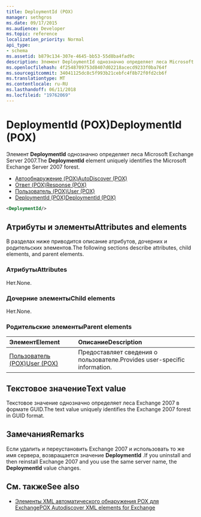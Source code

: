 ```yaml
---
title: DeploymentId (POX)
manager: sethgros
ms.date: 09/17/2015
ms.audience: Developer
ms.topic: reference
localization_priority: Normal
api_type:
- schema
ms.assetid: b879c134-307e-4645-bb53-55d8ba4fad9c
description: Элемент DeploymentId однозначно определяет леса Microsoft Exchange Server 2007.
ms.openlocfilehash: 4f2548709753d8407d02218acecd9233f0ba764f
ms.sourcegitcommit: 34041125dc8c5f993b21cebfc4f8b72f0fd2cb6f
ms.translationtype: MT
ms.contentlocale: ru-RU
ms.lasthandoff: 06/11/2018
ms.locfileid: "19762069"
---
```

# <a name="deploymentid-pox"></a><span data-ttu-id="bbb1c-103">DeploymentId (POX)</span><span class="sxs-lookup"><span data-stu-id="bbb1c-103">DeploymentId (POX)</span></span>

<span data-ttu-id="bbb1c-104">Элемент **DeploymentId** однозначно определяет леса Microsoft Exchange Server 2007.</span><span class="sxs-lookup"><span data-stu-id="bbb1c-104">The **DeploymentId** element uniquely identifies the Microsoft Exchange Server 2007 forest.</span></span> 
  
- [<span data-ttu-id="bbb1c-105">Автообнаружение (POX)</span><span class="sxs-lookup"><span data-stu-id="bbb1c-105">AutoDiscover (POX)</span></span>](autodiscover-pox.md)  
- [<span data-ttu-id="bbb1c-106">Ответ (POX)</span><span class="sxs-lookup"><span data-stu-id="bbb1c-106">Response (POX)</span></span>](response-pox.md) 
- [<span data-ttu-id="bbb1c-107">Пользователь (POX)</span><span class="sxs-lookup"><span data-stu-id="bbb1c-107">User (POX)</span></span>](user-pox.md)  
- [<span data-ttu-id="bbb1c-108">DeploymentId (POX)</span><span class="sxs-lookup"><span data-stu-id="bbb1c-108">DeploymentId (POX)</span></span>](deploymentid-pox.md)
  
```xml
<DeploymentId/>
```

## <a name="attributes-and-elements"></a><span data-ttu-id="bbb1c-109">Атрибуты и элементы</span><span class="sxs-lookup"><span data-stu-id="bbb1c-109">Attributes and elements</span></span>

<span data-ttu-id="bbb1c-110">В разделах ниже приводится описание атрибутов, дочерних и родительских элементов.</span><span class="sxs-lookup"><span data-stu-id="bbb1c-110">The following sections describe attributes, child elements, and parent elements.</span></span>
  
### <a name="attributes"></a><span data-ttu-id="bbb1c-111">Атрибуты</span><span class="sxs-lookup"><span data-stu-id="bbb1c-111">Attributes</span></span>

<span data-ttu-id="bbb1c-112">Нет.</span><span class="sxs-lookup"><span data-stu-id="bbb1c-112">None.</span></span>
  
### <a name="child-elements"></a><span data-ttu-id="bbb1c-113">Дочерние элементы</span><span class="sxs-lookup"><span data-stu-id="bbb1c-113">Child elements</span></span>

<span data-ttu-id="bbb1c-114">Нет.</span><span class="sxs-lookup"><span data-stu-id="bbb1c-114">None.</span></span>
  
### <a name="parent-elements"></a><span data-ttu-id="bbb1c-115">Родительские элементы</span><span class="sxs-lookup"><span data-stu-id="bbb1c-115">Parent elements</span></span>

|<span data-ttu-id="bbb1c-116">**Элемент**</span><span class="sxs-lookup"><span data-stu-id="bbb1c-116">**Element**</span></span>|<span data-ttu-id="bbb1c-117">**Описание**</span><span class="sxs-lookup"><span data-stu-id="bbb1c-117">**Description**</span></span>|
|:-----|:-----|
|[<span data-ttu-id="bbb1c-118">Пользователь (POX)</span><span class="sxs-lookup"><span data-stu-id="bbb1c-118">User (POX)</span></span>](user-pox.md) <br/> |<span data-ttu-id="bbb1c-119">Предоставляет сведения о пользователе.</span><span class="sxs-lookup"><span data-stu-id="bbb1c-119">Provides user-specific information.</span></span>  <br/> |
   
## <a name="text-value"></a><span data-ttu-id="bbb1c-120">Текстовое значение</span><span class="sxs-lookup"><span data-stu-id="bbb1c-120">Text value</span></span>

<span data-ttu-id="bbb1c-121">Текстовое значение однозначно определяет леса Exchange 2007 в формате GUID.</span><span class="sxs-lookup"><span data-stu-id="bbb1c-121">The text value uniquely identifies the Exchange 2007 forest in GUID format.</span></span>
  
## <a name="remarks"></a><span data-ttu-id="bbb1c-122">Замечания</span><span class="sxs-lookup"><span data-stu-id="bbb1c-122">Remarks</span></span>

<span data-ttu-id="bbb1c-123">Если удалить и переустановить Exchange 2007 и использовать то же имя сервера, возвращается значение **DeploymentId** .</span><span class="sxs-lookup"><span data-stu-id="bbb1c-123">If you uninstall and then reinstall Exchange 2007 and you use the same server name, the **DeploymentId** value changes.</span></span> 
  
## <a name="see-also"></a><span data-ttu-id="bbb1c-124">См. также</span><span class="sxs-lookup"><span data-stu-id="bbb1c-124">See also</span></span>

- [<span data-ttu-id="bbb1c-125">Элементы XML автоматического обнаружения POX для Exchange</span><span class="sxs-lookup"><span data-stu-id="bbb1c-125">POX Autodiscover XML elements for Exchange</span></span>](pox-autodiscover-xml-elements-for-exchange.md)

